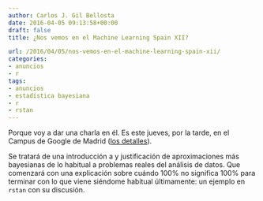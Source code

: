 ```yaml
---
author: Carlos J. Gil Bellosta
date: 2016-04-05 09:13:58+00:00
draft: false
title: ¿Nos vemos en el Machine Learning Spain XII?

url: /2016/04/05/nos-vemos-en-el-machine-learning-spain-xii/
categories:
- anuncios
- r
tags:
- anuncios
- estadística bayesiana
- r
- rstan
---
```


Porque voy a dar una charla en él. Es este jueves, por la tarde, en el Campus de Google de Madrid ([los detalles](http://www.meetup.com/MachineLearningSpain/events/229864597/)).

Se tratará de una introducción a y justificación de aproximaciones más bayesianas de lo habitual a problemas reales del análisis de datos. Que comenzará con una explicación sobre cuándo 100% no significa 100% para terminar con lo que viene siéndome habitual últimamente: un ejemplo en `rstan` con su discusión.
